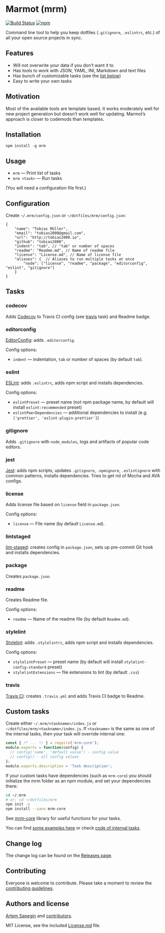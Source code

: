 # Marmot (mrm)

[![Build Status](https://travis-ci.org/sapegin/mrm.svg)](https://travis-ci.org/sapegin/mrm)
[![npm](https://img.shields.io/npm/v/mrm.svg)](https://www.npmjs.com/package/mrm)

Command line tool to help you keep dotfiles (`.gitignore`, `.eslintrc`, etc.) of all your open source projects in sync.

## Features

* Will not overwrite your data if you don’t want it to
* Has tools to work with JSON, YAML, INI, Markdown and text files
* Has bunch of customizable tasks (see the [list below](#tasks))
* Easy to write your own tasks

## Motivation

Most of the available tools are template based. It works moderately well for new project generation but doesn’t work well for updating. Marmot’s approach is closer to codemods than templates.

## Installation

```
npm install -g mrm
```

## Usage

* `mrm` — Print list of tasks
* `mrm <task>` — Run tasks

(You will need a configuration file first.)

## Configuration

Create `~/.mrm/config.json` or `~/dotfiles/mrm/config.json`:

```json5
{
    "name": "Tobias Müller",
    "email": "tobias2000@gmail.com",
    "url": "http://tobias2000.io",
    "github": "tobias2000",
    "indent": "tab", // "tab" or number of spaces
    "readme": "Readme.md", // Name of readme file
    "license": "License.md", // Name of license file
    "aliases": {  // Aliases to run multiple tasks at once
        "node": ["license", "readme", "package", "editorconfig", "eslint", "gitignore"]
    }
}
```

## Tasks

### codecov

Adds [Codecov](https://codecov.io/) to Travis CI config (see [travis](#travis) task) and Readme badge.

### editorconfig

[EditorConfig](http://editorconfig.org/): adds `.editorconfig`.

Config options:

* `indent` — indentation, `tab` or number of spaces (by default `tab`).

### eslint

[ESLint](http://eslint.org/): adds `.eslintrc`, adds npm script and installs dependencies.

Config options:

* `eslintPreset` — preset name (not npm package name, by default will install `eslint:recommended` preset)
* `eslintPeerDependencies` — additional dependencies to install (e.g. `['prettier', 'eslint-plugin-prettier']`)

### gitignore

Adds `.gitignore` with `node_modules`, logs and artifacts of popular code editors.

### jest

[Jest](https://facebook.github.io/jest/): adds npm scripts, updates `.gitignore`, `.npmignore`, `.eslintignore` with common patterns, installs dependencies. Tries to get rid of Mocha and AVA configs.

### license

Adds license file based on `license` field in `package.json`.

Config options:

* `license` — File name (by default `License.md`).

### lintstaged

[lint-staged](https://github.com/okonet/lint-staged): creates config in `package.json`, sets up pre-commit Git hook and installs dependencies.

### package

Creates `package.json`.

### readme

Creates Readme file.

Config options:

* `readme` — Name of the readme file (by default `Readme.md`).

### stylelint

[Stylelint](https://stylelint.io/): adds `.stylelintrc`, adds npm script and installs dependencies.

Config options:

* `stylelintPreset` — preset name (by default will install `stylelint-config-standard` preset)
* `stylelintExtensions` — file extensions to lint (by default `.css`)

### travis

[Travis CI](https://travis-ci.org/): creates `.travis.yml` and adds Travis CI badge to Readme.

## Custom tasks

Create either `~/.mrm/<taskname>/index.js` or `~/dotfiles/mrm/<taskname>/index.js`. If `<taskname>` is the same as one of the internal tasks, then your task will override internal one:

```js
const { /* ... */ } = require('mrm-core');
module.exports = function(config) {
  // config('name', 'default value') - config value
  // config() - all config values
};
module.exports.description = 'Task description';
```

If your custom tasks have dependencies (such as `mrm-core`) you should initialize the mrm folder as an npm module, and set your dependencies there:

```bash
cd ~/.mrm
# or: cd ~/dotfiles/mrm
npm init -y
npm install --save mrm-core
```

See [mrm-core](https://github.com/sapegin/mrm-core) library for useful functions for your tasks.

You can find [some examples here](https://github.com/sapegin/dotfiles/tree/master/mrm) or check [code of internal tasks](https://github.com/sapegin/mrm/tree/master/src/tasks).

## Change log

The change log can be found on the [Releases page](https://github.com/sapegin/mrm/releases).

## Contributing

Everyone is welcome to contribute. Please take a moment to review the [contributing guidelines](Contributing.md).

## Authors and license

[Artem Sapegin](http://sapegin.me) and [contributors](https://github.com/sapegin/mrm/graphs/contributors).

MIT License, see the included [License.md](License.md) file.
